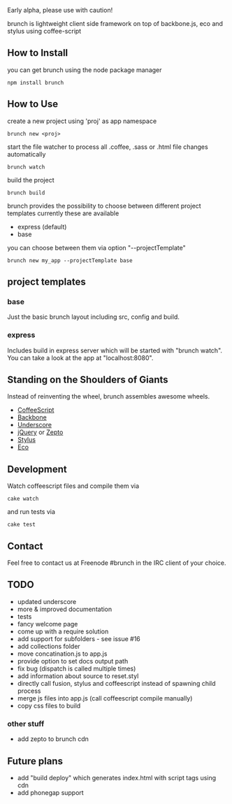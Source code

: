 Early alpha, please use with caution!

brunch is lightweight client side framework on top of backbone.js, eco and stylus using coffee-script

## How to Install

you can get brunch using the node package manager

    npm install brunch

## How to Use

create a new project using 'proj' as app namespace

    brunch new <proj>

start the file watcher to process all .coffee, .sass or .html file changes automatically

    brunch watch

build the project

    brunch build

brunch provides the possibility to choose between different project templates
currently these are available

* express (default)
* base

you can choose between them via option "--projectTemplate"

    brunch new my_app --projectTemplate base

## project templates

### base

Just the basic brunch layout including src, config and build.

### express

Includes build in express server which will be started with "brunch watch".
You can take a look at the app at "localhost:8080".

## Standing on the Shoulders of Giants

Instead of reinventing the wheel, brunch assembles awesome wheels.

* [CoffeeScript](http://jashkenas.github.com/coffee-script/)
* [Backbone](http://documentcloud.github.com/backbone/)
* [Underscore](http://documentcloud.github.com/underscore/)
* [jQuery](http://jquery.com/) or [Zepto](http://zeptojs.com/)
* [Stylus](https://github.com/LearnBoost/stylus)
* [Eco](https://github.com/sstephenson/eco)

## Development

Watch coffeescript files and compile them via

    cake watch

and run tests via

    cake test

## Contact

Feel free to contact us at Freenode #brunch in the IRC client of your choice.

## TODO

* updated underscore
* more & improved documentation
* tests
* fancy welcome page
* come up with a require solution
* add support for subfolders - see issue #16
* add collections folder
* move concatination.js to app.js
* provide option to set docs output path
* fix bug (dispatch is called multiple times)
* add information about source to reset.styl
* directly call fusion, stylus and coffeescript instead of spawning child process
* merge js files into app.js (call coffeescript compile manually)
* copy css files to build

### other stuff

* add zepto to brunch cdn

## Future plans

* add "build deploy" which generates index.html with script tags using cdn
* add phonegap support
